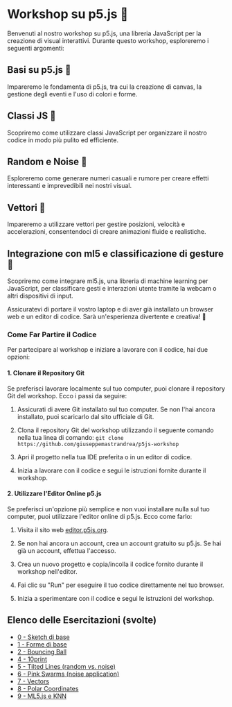 # Workshop su p5.js 🚀

Benvenuti al nostro workshop su p5.js, una libreria JavaScript per la creazione di visual interattivi. Durante questo workshop, esploreremo i seguenti argomenti:

## Basi su p5.js 📜

Impareremo le fondamenta di p5.js, tra cui la creazione di canvas, la gestione degli eventi e l'uso di colori e forme.

## Classi JS 🧩

Scopriremo come utilizzare classi JavaScript per organizzare il nostro codice in modo più pulito ed efficiente.

## Random e Noise 🎲

Esploreremo come generare numeri casuali e rumore per creare effetti interessanti e imprevedibili nei nostri visual.

## Vettori 🔗

Impareremo a utilizzare vettori per gestire posizioni, velocità e accelerazioni, consentendoci di creare animazioni fluide e realistiche.

## Integrazione con ml5 e classificazione di gesture 🤖

Scopriremo come integrare ml5.js, una libreria di machine learning per JavaScript, per classificare gesti e interazioni utente tramite la webcam o altri dispositivi di input.

Assicuratevi di portare il vostro laptop e di aver già installato un browser web e un editor di codice. Sarà un'esperienza divertente e creativa! 🎉

### Come Far Partire il Codice

Per partecipare al workshop e iniziare a lavorare con il codice, hai due opzioni:

#### 1. Clonare il Repository Git

Se preferisci lavorare localmente sul tuo computer, puoi clonare il repository Git del workshop. Ecco i passi da seguire:

1. Assicurati di avere Git installato sul tuo computer. Se non l'hai ancora installato, puoi scaricarlo dal sito ufficiale di Git.

2. Clona il repository Git del workshop utilizzando il seguente comando nella tua linea di comando: `git clone https://github.com/giuseppemastrandrea/p5js-workshop`

3. Apri il progetto nella tua IDE preferita o in un editor di codice.

4. Inizia a lavorare con il codice e segui le istruzioni fornite durante il workshop.

#### 2. Utilizzare l'Editor Online p5.js

Se preferisci un'opzione più semplice e non vuoi installare nulla sul tuo computer, puoi utilizzare l'editor online di p5.js. Ecco come farlo:

1. Visita il sito web [editor.p5js.org](https://editor.p5js.org/).

2. Se non hai ancora un account, crea un account gratuito su p5.js. Se hai già un account, effettua l'accesso.

3. Crea un nuovo progetto e copia/incolla il codice fornito durante il workshop nell'editor.

4. Fai clic su "Run" per eseguire il tuo codice direttamente nel tuo browser.

5. Inizia a sperimentare con il codice e segui le istruzioni del workshop.

## Elenco delle Esercitazioni (svolte)

- [0 - Sketch di base](https://giuseppemastrandrea.github.io/p5js-workshop/0_start_from_here.html)
- [1 - Forme di base](https://giuseppemastrandrea.github.io/p5js-workshop/completed/1_bouncing_ball.html)
- [2 - Bouncing Ball](https://giuseppemastrandrea.github.io/p5js-workshop/completed/2_bouncing_ball.html)
- [4 - 10print](https://giuseppemastrandrea.github.io/p5js-workshop/completed/4_10print.html)
- [5 - Tilted Lines (random vs. noise)](https://giuseppemastrandrea.github.io/p5js-workshop/completed/5_tilted_lines.html)
- [6 - Pink Swarms (noise application)](https://giuseppemastrandrea.github.io/p5js-workshop/completed/6_pink_swarms.html)
- [7 - Vectors](https://giuseppemastrandrea.github.io/p5js-workshop/completed/7_vectors.html)
- [8 - Polar Coordinates](https://giuseppemastrandrea.github.io/p5js-workshop/completed/8_polar_coordinates.html)
- [9 - ML5.js e KNN](https://giuseppemastrandrea.github.io/p5js-workshop/completed/9_ml5_knn.html)
